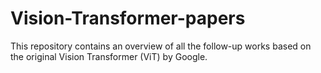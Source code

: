 # Vision-Transformer-papers
This repository contains an overview of all the follow-up works based on the original Vision Transformer (ViT) by Google.
